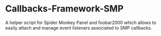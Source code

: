 # Callbacks-Framework-SMP
A helper script for Spider Monkey Panel and foobar2000 which allows to easily attach and manage event listeners associated to SMP callbacks.

